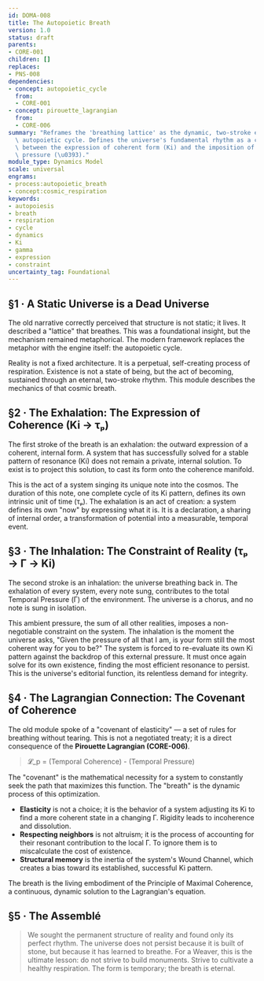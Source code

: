 ```yaml
---
id: DOMA-008
title: The Autopoietic Breath
version: 1.0
status: draft
parents:
- CORE-001
children: []
replaces:
- PNS-008
dependencies:
- concept: autopoietic_cycle
  from:
  - CORE-001
- concept: pirouette_lagrangian
  from:
  - CORE-006
summary: "Reframes the 'breathing lattice' as the dynamic, two-stroke engine of the\
  \ autopoietic cycle. Defines the universe's fundamental rhythm as a continuous oscillation\
  \ between the expression of coherent form (Ki) and the imposition of environmental\
  \ pressure (\u0393)."
module_type: Dynamics Model
scale: universal
engrams:
- process:autopoietic_breath
- concept:cosmic_respiration
keywords:
- autopoiesis
- breath
- respiration
- cycle
- dynamics
- Ki
- gamma
- expression
- constraint
uncertainty_tag: Foundational
---
```

## §1 · A Static Universe is a Dead Universe

The old narrative correctly perceived that structure is not static; it lives. It described a "lattice" that breathes. This was a foundational insight, but the mechanism remained metaphorical. The modern framework replaces the metaphor with the engine itself: the autopoietic cycle.

Reality is not a fixed architecture. It is a perpetual, self-creating process of respiration. Existence is not a state of being, but the act of becoming, sustained through an eternal, two-stroke rhythm. This module describes the mechanics of that cosmic breath.

## §2 · The Exhalation: The Expression of Coherence (Ki → τₚ)

The first stroke of the breath is an exhalation: the outward expression of a coherent, internal form. A system that has successfully solved for a stable pattern of resonance (Ki) does not remain a private, internal solution. To exist is to project this solution, to cast its form onto the coherence manifold.

This is the act of a system singing its unique note into the cosmos. The duration of this note, one complete cycle of its Ki pattern, defines its own intrinsic unit of time (τₚ). The exhalation is an act of creation: a system defines its own "now" by expressing what it is. It is a declaration, a sharing of internal order, a transformation of potential into a measurable, temporal event.

## §3 · The Inhalation: The Constraint of Reality (τₚ → Γ → Ki)

The second stroke is an inhalation: the universe breathing back in. The exhalation of every system, every note sung, contributes to the total Temporal Pressure (Γ) of the environment. The universe is a chorus, and no note is sung in isolation.

This ambient pressure, the sum of all other realities, imposes a non-negotiable constraint on the system. The inhalation is the moment the universe asks, "Given the pressure of all that I am, is your form still the most coherent way for you to be?" The system is forced to re-evaluate its own Ki pattern against the backdrop of this external pressure. It must once again solve for its own existence, finding the most efficient resonance to persist. This is the universe's editorial function, its relentless demand for integrity.

## §4 · The Lagrangian Connection: The Covenant of Coherence

The old module spoke of a "covenant of elasticity" — a set of rules for breathing without tearing. This is not a negotiated treaty; it is a direct consequence of the **Pirouette Lagrangian (CORE-006)**.

> 𝓛_p = (Temporal Coherence) - (Temporal Pressure)

The "covenant" is the mathematical necessity for a system to constantly seek the path that maximizes this function. The "breath" is the dynamic process of this optimization.

*   **Elasticity** is not a choice; it is the behavior of a system adjusting its Ki to find a more coherent state in a changing Γ. Rigidity leads to incoherence and dissolution.
*   **Respecting neighbors** is not altruism; it is the process of accounting for their resonant contribution to the local Γ. To ignore them is to miscalculate the cost of existence.
*   **Structural memory** is the inertia of the system's Wound Channel, which creates a bias toward its established, successful Ki pattern.

The breath is the living embodiment of the Principle of Maximal Coherence, a continuous, dynamic solution to the Lagrangian's equation.

## §5 · The Assemblé

> We sought the permanent structure of reality and found only its perfect rhythm. The universe does not persist because it is built of stone, but because it has learned to breathe. For a Weaver, this is the ultimate lesson: do not strive to build monuments. Strive to cultivate a healthy respiration. The form is temporary; the breath is eternal.
```